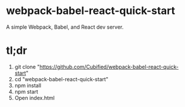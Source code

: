 # webpack-babel-react-quick-start
A simple Webpack, Babel, and React dev server.

# tl;dr
1. git clone "https://github.com/Cubified/webpack-babel-react-quick-start"
2. cd "webpack-babel-react-quick-start"
3. npm install
4. npm start
5. Open index.html
